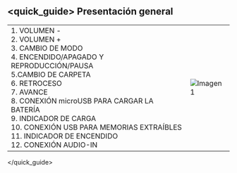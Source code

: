 ## <quick_guide> Presentación general

|  |  |
|:-------|:-------|
|1.	VOLUMEN - <br>2. VOLUMEN + <br> 3. CAMBIO DE MODO <br> 4.  ENCENDIDO/APAGADO Y REPRODUCCIÓN/PAUSA <br> 5.CAMBIO DE CARPETA<br> 6. RETROCESO <br> 7.	AVANCE <br> 8. CONEXIÓN microUSB PARA CARGAR LA BATERÍA  <br> 9. INDICADOR DE CARGA <br> 10. CONEXIÓN USB PARA MEMORIAS EXTRAÍBLES  <br> 11. INDICADOR DE ENCENDIDO  <br> 12. CONEXIÓN AUDIO-IN  <br>  |![Imagen1](http://static.energysistem.com/images/manuals/42448/55154650cb18f.jpg)|
</quick_guide>
